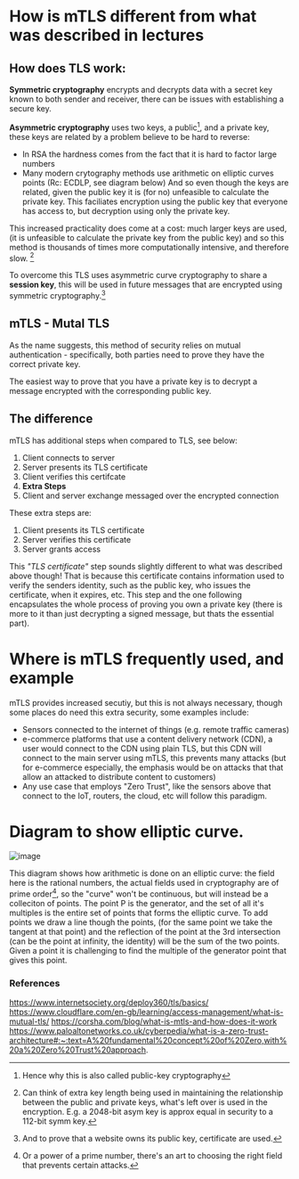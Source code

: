 # How is mTLS different from what was described in lectures

## How does TLS work:

**Symmetric cryptography** encrypts and decrypts data with a secret key known to both sender and receiver, there can be issues with establishing a secure key.

**Asymmetric cryptography** uses two keys, a public[^1], and a private key, these keys are related by a problem believe to be hard to reverse:
- In RSA the hardness comes from the fact that it is hard to factor large numbers
- Many modern crytography methods use arithmetic on elliptic curves points (Rc: ECDLP, see diagram below)
And so even though the keys are related, given the public key it is (for no) unfeasible to calculate the private key. This faciliates encryption using the public key that everyone has access to, but decryption using only the private key.

This increased practicality does come at a cost: much larger keys are used, (it is unfeasible to calculate the private key from the public key) and so this method is thousands of times more computationally intensive, and therefore slow. [^2]

To overcome this TLS uses asymmetric curve cryptography to share a **session key**, this will be used in future messages that are encrypted using symmetric cryptography.[^3]

## mTLS - Mutal TLS

As the name suggests, this method of security relies on mutual authentication - specifically, both parties need to prove they have the correct private key.

The easiest way to prove that you have a private key is to decrypt a message encrypted with the corresponding public key.

## The difference

mTLS has additional steps when compared to TLS, see below:

1. Client connects to server
2. Server presents its TLS certificate
3. Client verifies this certifcate
4. **Extra Steps**
5. Client and server exchange messaged over the encrypted connection

These extra steps are:

1. Client presents its TLS certificate
2. Server verifies this certificate
3. Server grants access

This *"TLS certificate"* step sounds slightly different to what was described above though! That is because this certificate contains information used to verify the senders identity, such as the public key, who issues the certificate, when it expires, etc. This step and the one following encapsulates the whole process of proving you own a private key (there is more to it than just decrypting a signed message, but thats the essential part).

# Where is mTLS frequently used, and example

mTLS provides increased secutiy, but this is not always necessary, though some places do need this extra security, some examples include:
- Sensors connected to the internet of things (e.g. remote traffic cameras)
- e-commerce platforms that use a content delivery network (CDN), a user would connect to the CDN using plain TLS, but this CDN will connect to the main server using mTLS, this prevents many attacks (but for e-commerce especially, the emphasis would be on attacks that that allow an attacked to distribute content to customers)
- Any use case that employs "Zero Trust", like the sensors above that connect to the IoT, routers, the cloud, etc will follow this paradigm.

# Diagram to show elliptic curve.

![image](https://github.com/DanRizzyRaza/networking-notes/assets/146075000/5b680e16-4695-4a4e-9ca9-f1896776e8b0)

This diagram shows how arithmetic is done on an elliptic curve: the field here is the rational numbers, the actual fields used in cryptography are of prime order[^4], so the "curve" won't be continuous, but will instead be a colleciton of points. The point P is the generator, and the set of all it's multiples is the entire set of points that forms the elliptic curve. To add points we draw a line though the points, (for the same point we take the tangent at that point) and the reflection of the point at the 3rd intersection (can be the point at infinity, the identity) will be the sum of the two points. Given a point it is challenging to find the multiple of the generator point that gives this point.

### References

https://www.internetsociety.org/deploy360/tls/basics/
https://www.cloudflare.com/en-gb/learning/access-management/what-is-mutual-tls/
https://corsha.com/blog/what-is-mtls-and-how-does-it-work
https://www.paloaltonetworks.co.uk/cyberpedia/what-is-a-zero-trust-architecture#:~:text=A%20fundamental%20concept%20of%20Zero,with%20a%20Zero%20Trust%20approach.


[^1]: Hence why this is also called public-key cryptography
[^2]: Can think of extra key length being used in maintaining the relationship between the public and private keys, what's left over is used in the encryption. E.g. a 2048-bit asym key is approx equal in security to a 112-bit symm key. 
[^3]: And to prove that a website owns its public key, certificate are used.
[^4]: Or a power of a prime number, there's an art to choosing the right field that prevents certain attacks.
